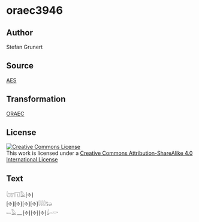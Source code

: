 # oraec3946

## Author

Stefan Grunert

## Source

[AES](https://github.com/simondschweitzer/aes)

## Transformation

[ORAEC](https://oraec.github.io/)

## License

<a rel="license" href="http://creativecommons.org/licenses/by-sa/4.0/"><img alt="Creative Commons License" style="border-width:0" src="https://i.creativecommons.org/l/by-sa/4.0/88x31.png" /></a><br />This work is licensed under a <a rel="license" href="http://creativecommons.org/licenses/by-sa/4.0/">Creative Commons Attribution-ShareAlike 4.0 International License</a>

## Text

𓇋𓊄𓉔𓄿[⯑]<br>
[⯑][⯑][⯑][⯑]𓇋𓇋𓇋𓇋𓃒<br>
𓍿𓄿𓈖[⯑][⯑][⯑]𓇍𓏏𓎡<br>
